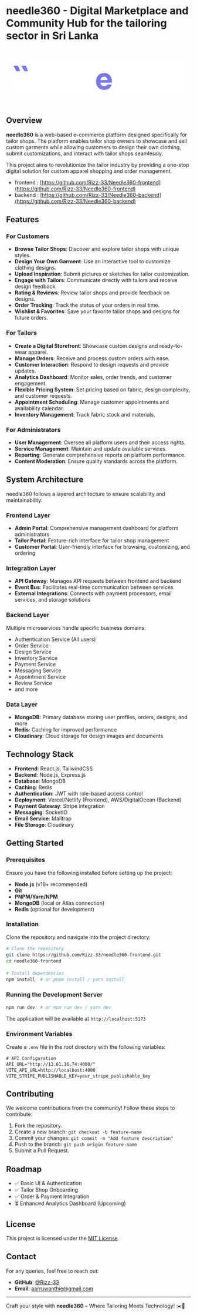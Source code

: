 # needle360 - Digital Marketplace and Community Hub for the tailoring sector in Sri Lanka

<div align="center">
    <br><br>
    <img src="https://github.com/Rizz-33/needle360-frontend/blob/main/public/logo-white-full.png" alt="needle360 Logo">
    <br><br>
</div>

## Overview

**needle360** is a web-based e-commerce platform designed specifically for tailor shops. The platform enables tailor shop owners to showcase and sell custom garments while allowing customers to design their own clothing, submit customizations, and interact with tailor shops seamlessly.

This project aims to revolutionize the tailor industry by providing a one-stop digital solution for custom apparel shopping and order management.

- frontend : [https://github.com/Rizz-33/Needle360-frontend](https://github.com/Rizz-33/Needle360-frontend)
- backend : [https://github.com/Rizz-33/Needle360-backend](https://github.com/Rizz-33/Needle360-backend)

## Features

### For Customers

- **Browse Tailor Shops**: Discover and explore tailor shops with unique styles.
- **Design Your Own Garment**: Use an interactive tool to customize clothing designs.
- **Upload Inspiration**: Submit pictures or sketches for tailor customization.
- **Engage with Tailors**: Communicate directly with tailors and receive design feedback.
- **Rating & Reviews**: Review tailor shops and provide feedback on designs.
- **Order Tracking**: Track the status of your orders in real time.
- **Wishlist & Favorites**: Save your favorite tailor shops and designs for future orders.

### For Tailors

- **Create a Digital Storefront**: Showcase custom designs and ready-to-wear apparel.
- **Manage Orders**: Receive and process custom orders with ease.
- **Customer Interaction**: Respond to design requests and provide updates.
- **Analytics Dashboard**: Monitor sales, order trends, and customer engagement.
- **Flexible Pricing System**: Set pricing based on fabric, design complexity, and customer requests.
- **Appointment Scheduling**: Manage customer appointments and availability calendar.
- **Inventory Management**: Track fabric stock and materials.

### For Administrators

- **User Management**: Oversee all platform users and their access rights.
- **Service Management**: Maintain and update available services.
- **Reporting**: Generate comprehensive reports on platform performance.
- **Content Moderation**: Ensure quality standards across the platform.

## System Architecture

needle360 follows a layered architecture to ensure scalability and maintainability:

### Frontend Layer

- **Admin Portal**: Comprehensive management dashboard for platform administrators
- **Tailor Portal**: Feature-rich interface for tailor shop management
- **Customer Portal**: User-friendly interface for browsing, customizing, and ordering

### Integration Layer

- **API Gateway**: Manages API requests between frontend and backend
- **Event Bus**: Facilitates real-time communication between services
- **External Integrations**: Connects with payment processors, email services, and storage solutions

### Backend Layer

Multiple microservices handle specific business domains:

- Authentication Service (All users)
- Order Service
- Design Service
- Inventory Service
- Payment Service
- Messaging Service
- Appointment Service
- Review Service
- and more

### Data Layer

- **MongoDB**: Primary database storing user profiles, orders, designs, and more
- **Redis**: Caching for improved performance
- **Cloudinary**: Cloud storage for design images and documents

## Technology Stack

- **Frontend**: React.js, TailwindCSS
- **Backend**: Node.js, Express.js
- **Database**: MongoDB
- **Caching**: Redis
- **Authentication**: JWT with role-based access control
- **Deployment**: Vercel/Netlify (Frontend), AWS/DigitalOcean (Backend)
- **Payment Gateway**: Stripe integration
- **Messaging**: SocketIO
- **Email Service**: Mailtrap
- **File Storage**: Cloudinary

## Getting Started

### Prerequisites

Ensure you have the following installed before setting up the project:

- **Node.js** (v18+ recommended)
- **Git**
- **PNPM/Yarn/NPM**
- **MongoDB** (local or Atlas connection)
- **Redis** (optional for development)

### Installation

Clone the repository and navigate into the project directory:

```bash
# Clone the repository
git clone https://github.com/Rizz-33/needle360-frontend.git
cd needle360-frontend

# Install dependencies
npm install  # or pnpm install / yarn install
```

### Running the Development Server

```bash
npm run dev  # or npm run dev / yarn dev
```

The application will be available at `http://localhost:5173`

### Environment Variables

Create a `.env` file in the root directory with the following variables:

```
# API Configuration
API_URL="http://13.61.16.74:4000/"
VITE_API_URL=http://localhost:4000
VITE_STRIPE_PUBLISHABLE_KEY=your_stripe_publishable_key
```

## Contributing

We welcome contributions from the community! Follow these steps to contribute:

1. Fork the repository.
2. Create a new branch: `git checkout -b feature-name`
3. Commit your changes: `git commit -m "Add feature description"`
4. Push to the branch: `git push origin feature-name`
5. Submit a Pull Request.

## Roadmap

- ✅ Basic UI & Authentication
- ✅ Tailor Shop Onboarding
- ✅ Order & Payment Integration
- ⏳ Enhanced Analytics Dashboard (Upcoming)

## License

This project is licensed under the [MIT License](LICENSE).

## Contact

For any queries, feel free to reach out:

- **GitHub**: [@Rizz-33](https://github.com/Rizz-33)
- **Email**: aarruwanthie@gmail.com

---

Craft your style with **needle360** – Where Tailoring Meets Technology! ✂️🧵
